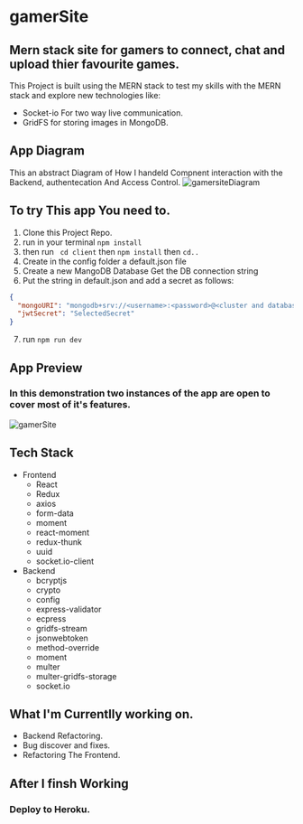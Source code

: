 # gamerSite
## Mern stack site for gamers to connect, chat and upload thier favourite games. 

This Project is built using the MERN stack to test my skills with the MERN stack and explore new technologies like: 
 * Socket-io For two way live communication.
 * GridFS for storing images in MongoDB.

## App Diagram
This an abstract Diagram of How I handeld Compnent interaction with the Backend, authentecation And Access Control. 
![gamersiteDiagram](https://user-images.githubusercontent.com/78625404/175077427-08a4a08e-9fa6-4ad7-8597-8f3fe67e47b0.png)

## To try This app You need to.
1. Clone this Project Repo.
2. run in your terminal ``` npm install ```
3. then run ``` cd client``` then ``` npm install ``` then ``` cd.. ```
4. Create in the config folder a default.json file
5. Create a new MangoDB Database Get the DB connection string
6. Put the string in default.json and add a secret as follows:
``` JSON
{
  "mongoURI": "mongodb+srv://<username>:<password>@<cluster and database info>?retryWrites=true&w=majority",
  "jwtSecret": "SelectedSecret"
}
```
7. run ```npm run dev```

## App Preview
### In this demonstration two instances of the app are open to cover most of it's features. 
![gamerSite](https://user-images.githubusercontent.com/78625404/175083654-e497659c-0dfb-478d-aeef-e5ea4325e543.png)

## Tech Stack
* Frontend
  * React
  * Redux
  * axios
  * form-data
  * moment
  * react-moment
  * redux-thunk
  * uuid
  * socket.io-client
* Backend
  * bcryptjs
  * crypto
  * config
  * express-validator
  * ecpress
  * gridfs-stream
  * jsonwebtoken
  * method-override
  * moment
  * multer
  * multer-gridfs-storage
  * socket.io

## What I'm Currentlly working on.
* Backend Refactoring.
* Bug discover and fixes.
* Refactoring The Frontend.

## After I finsh Working 
### Deploy to Heroku.
